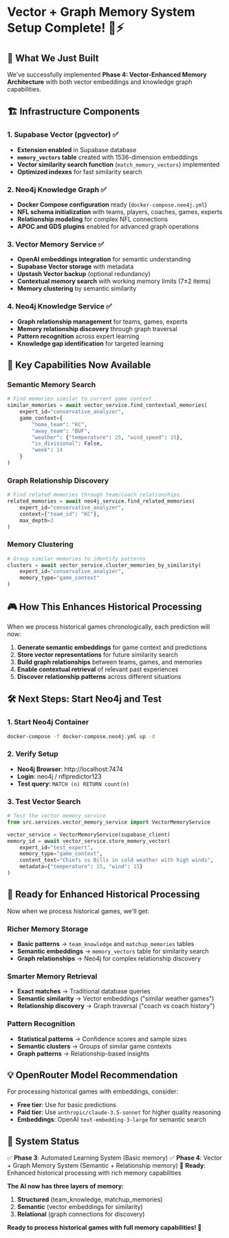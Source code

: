 # Vector + Graph Memory System Setup Complete! 🧠⚡

## 🎯 **What We Just Built**

We've successfully implemented **Phase 4: Vector-Enhanced Memory Architecture** with both vector embeddings and knowledge graph capabilities.

## 🏗️ **Infrastructure Components**

### 1. **Supabase Vector (pgvector) ✅**
- **Extension enabled** in Supabase database
- **`memory_vectors` table** created with 1536-dimension embeddings
- **Vector similarity search function** (`match_memory_vectors`) implemented
- **Optimized indexes** for fast similarity search

### 2. **Neo4j Knowledge Graph ✅**
- **Docker Compose configuration** ready (`docker-compose.neo4j.yml`)
- **NFL schema initialization** with teams, players, coaches, games, experts
- **Relationship modeling** for complex NFL connections
- **APOC and GDS plugins** enabled for advanced graph operations

### 3. **Vector Memory Service ✅**
- **OpenAI embeddings integration** for semantic understanding
- **Supabase Vector storage** with metadata
- **Upstash Vector backup** (optional redundancy)
- **Contextual memory search** with working memory limits (7±2 items)
- **Memory clustering** by semantic similarity

### 4. **Neo4j Knowledge Service ✅**
- **Graph relationship management** for teams, games, experts
- **Memory relationship discovery** through graph traversal
- **Pattern recognition** across expert learning
- **Knowledge gap identification** for targeted learning

## 🚀 **Key Capabilities Now Available**

### **Semantic Memory Search**
```python
# Find memories similar to current game context
similar_memories = await vector_service.find_contextual_memories(
    expert_id="conservative_analyzer",
    game_context={
        "home_team": "KC",
        "away_team": "BUF",
        "weather": {"temperature": 25, "wind_speed": 15},
        "is_divisional": False,
        "week": 14
    }
)
```

### **Graph Relationship Discovery**
```python
# Find related memories through team/coach relationships
related_memories = await neo4j_service.find_related_memories(
    expert_id="conservative_analyzer",
    context={"team_id": "KC"},
    max_depth=3
)
```

### **Memory Clustering**
```python
# Group similar memories to identify patterns
clusters = await vector_service.cluster_memories_by_similarity(
    expert_id="conservative_analyzer",
    memory_type="game_context"
)
```

## 🎮 **How This Enhances Historical Processing**

When we process historical games chronologically, each prediction will now:

1. **Generate semantic embeddings** for game context and predictions
2. **Store vector representations** for future similarity search
3. **Build graph relationships** between teams, games, and memories
4. **Enable contextual retrieval** of relevant past experiences
5. **Discover relationship patterns** across different situations

## 🛠️ **Next Steps: Start Neo4j and Test**

### **1. Start Neo4j Container**
```bash
docker-compose -f docker-compose.neo4j.yml up -d
```

### **2. Verify Setup**
- **Neo4j Browser**: http://localhost:7474
- **Login**: neo4j / nflpredictor123
- **Test query**: `MATCH (n) RETURN count(n)`

### **3. Test Vector Search**
```python
# Test the vector memory service
from src.services.vector_memory_service import VectorMemoryService

vector_service = VectorMemoryService(supabase_client)
memory_id = await vector_service.store_memory_vector(
    expert_id="test_expert",
    memory_type="game_context",
    content_text="Chiefs vs Bills in cold weather with high winds",
    metadata={"temperature": 25, "wind": 15}
)
```

## 🎯 **Ready for Enhanced Historical Processing**

Now when we process historical games, we'll get:

### **Richer Memory Storage**
- **Basic patterns** → `team_knowledge` and `matchup_memories` tables
- **Semantic embeddings** → `memory_vectors` table for similarity search
- **Graph relationships** → Neo4j for complex relationship discovery

### **Smarter Memory Retrieval**
- **Exact matches** → Traditional database queries
- **Semantic similarity** → Vector embeddings ("similar weather games")
- **Relationship discovery** → Graph traversal ("coach vs coach history")

### **Pattern Recognition**
- **Statistical patterns** → Confidence scores and sample sizes
- **Semantic clusters** → Groups of similar game contexts
- **Graph patterns** → Relationship-based insights

## 💡 **OpenRouter Model Recommendation**

For processing historical games with embeddings, consider:
- **Free tier**: Use for basic predictions
- **Paid tier**: Use `anthropic/claude-3.5-sonnet` for higher quality reasoning
- **Embeddings**: OpenAI `text-embedding-3-large` for semantic search

## 🎉 **System Status**

✅ **Phase 3**: Automated Learning System (Basic memory)
✅ **Phase 4**: Vector + Graph Memory System (Semantic + Relationship memory)
🎯 **Ready**: Enhanced historical processing with rich memory capabilities

**The AI now has three layers of memory:**
1. **Structured** (team_knowledge, matchup_memories)
2. **Semantic** (vector embeddings for similarity)
3. **Relational** (graph connections for discovery)

**Ready to process historical games with full memory capabilities! 🚀**
